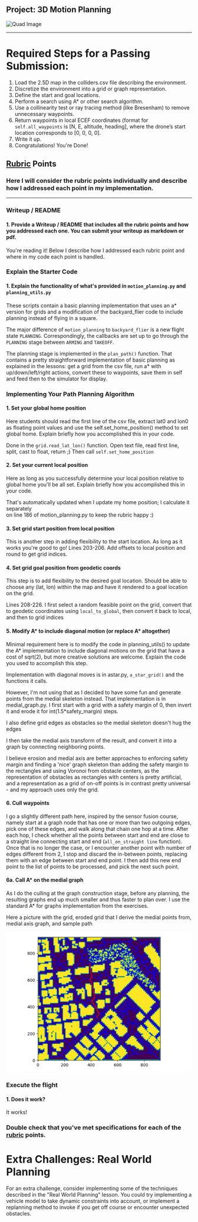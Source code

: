 ## Project: 3D Motion Planning
![Quad Image](./misc/enroute.png)

---


# Required Steps for a Passing Submission:
1. Load the 2.5D map in the colliders.csv file describing the environment.
2. Discretize the environment into a grid or graph representation.
3. Define the start and goal locations.
4. Perform a search using A* or other search algorithm.
5. Use a collinearity test or ray tracing method (like Bresenham) to remove unnecessary waypoints.
6. Return waypoints in local ECEF coordinates (format for `self.all_waypoints` is [N, E, altitude, heading], where the drone’s start location corresponds to [0, 0, 0, 0].
7. Write it up.
8. Congratulations!  You're Done!

## [Rubric](https://review.udacity.com/#!/rubrics/1534/view) Points
### Here I will consider the rubric points individually and describe how I addressed each point in my implementation.  

---
### Writeup / README

#### 1. Provide a Writeup / README that includes all the rubric points and how you addressed each one.  You can submit your writeup as markdown or pdf.  

You're reading it! Below I describe how I addressed each rubric point and where in my code each point is handled.

### Explain the Starter Code

#### 1. Explain the functionality of what's provided in `motion_planning.py` and `planning_utils.py`
These scripts contain a basic planning implementation that uses an a* version for grids 
and a modification of the backyard_flier code to include planning instead of flying in a square. 

The major difference of `motion_planning` to `backyard_flier` is a new flight state `PLANNING`. 
Correspondingly, the callbacks are set up to go through the `PLANNING` stage between `ARMING` and `TAKEOFF`.

The planning stage is implemented in the `plan_path()` function. That contains a pretty straightforward 
implementation of basic planning as explained in the lessons: get a grid from the csv file, 
run a* with up/down/left/right actions, convert these to waypoints, save them in self 
and feed then to the simulator for display.

### Implementing Your Path Planning Algorithm

#### 1. Set your global home position
Here students should read the first line of the csv file, extract lat0 and lon0 as floating point values and use the self.set_home_position() method to set global home. Explain briefly how you accomplished this in your code.

Done in the `grid.read_lat_lon()` function. Open text file, read first line, split, cast to float, return ;)
Then call `self.set_home_position`

#### 2. Set your current local position
Here as long as you successfully determine your local position relative to global home you'll be all set. Explain briefly how you accomplished this in your code.

That's automatically updated when I update my home position; I calculate it separately  
on line 186 of motion_planning.py to keep the rubric happy :)

#### 3. Set grid start position from local position
This is another step in adding flexibility to the start location. As long as it works you're good to go!
Lines 203-206. Add offsets to local position and round to get grid indices.


#### 4. Set grid goal position from geodetic coords
This step is to add flexibility to the desired goal location. Should be able to choose any (lat, lon) within the map and have it rendered to a goal location on the grid.

Lines 208-226. I first select a random feasible point on the grid, convert that to
geodetic coordinates using `local_to_global`, then convert it back to local, and 
then to grid indices

#### 5. Modify A* to include diagonal motion (or replace A* altogether)
Minimal requirement here is to modify the code in planning_utils() to update the A* implementation to include diagonal motions on the grid that have a cost of sqrt(2), but more creative solutions are welcome. Explain the code you used to accomplish this step.

Implementation with diagonal moves is in astar.py, `a_star_grid()` and the functions it calls.

However, I'm not using that as I decided to have some fun and generate points from the medial
skeleton instead. That implementation is in medial_graph.py. I first start with a 
grid with a safety margin of 0, then invert it and erode it for int(1.5*safety_margin) steps.

I also define grid edges as obstacles so the medial skeleton doesn't hug the edges

I then take the medial axis transform of the result, and convert it into a graph by connecting
neighboring points. 

I believe erosion and medial axis are better approaches to enforcing safety 
margin and finding a 'nice' graph skeleton than adding the safety margin to 
the rectangles and using Voronoi from obstacle centers, as the representation
of obstacles as rectangles with centers is pretty artificial, and a representation
as a grid of on-off points is in contrast pretty universal - and my approach uses
only the grid.

#### 6. Cull waypoints 
I go a slightly different path here, inspired by the sensor fusion course, namely
start at a graph node that has one or more than two outgoing edges, pick one of these 
edges, and walk along that chain one hop at a time. After each hop, I check whether all the 
points between start and end are close to a straight line connecting start and end 
(`all_on_straight line` function). Once that is no longer the case, or I encounter another point with 
number of edges different from 2, I stop and discard the in-between points, replacing them
with an edge between start and end point. I then add this new end point to the list of points 
to be processed, and pick the next such point.

#### 6a. Call A* on the medial graph
As I do the culling at the graph construction stage, before any planning, 
the resulting graphs end up much smaller and thus faster to plan over.
I use the standard A* for graphs implementation from the exercises.

Here a picture with the grid, eroded grid that I derive the medial points from,
medial axis graph, and sample path

![Sample plan](./misc/Medial_graph_with_erosion.png)

### Execute the flight
#### 1. Does it work?
It works!

### Double check that you've met specifications for each of the [rubric](https://review.udacity.com/#!/rubrics/1534/view) points.
  
# Extra Challenges: Real World Planning

For an extra challenge, consider implementing some of the techniques described in the "Real World Planning" lesson. You could try implementing a vehicle model to take dynamic constraints into account, or implement a replanning method to invoke if you get off course or encounter unexpected obstacles.


